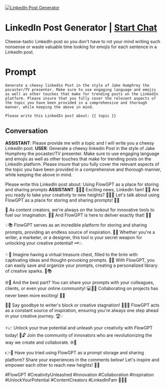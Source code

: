 
[![LinkedIn Post Generator](https://flow-user-images.s3.us-west-1.amazonaws.com/prompt/4U56hNcoJFfPYBscZaAvW/1696454043922)](https://gptcall.net/chat.html?data=%7B%22contact%22%3A%7B%22id%22%3A%224U56hNcoJFfPYBscZaAvW%22%2C%22flow%22%3Atrue%7D%7D)
# LinkedIn Post Generator | [Start Chat](https://gptcall.net/chat.html?data=%7B%22contact%22%3A%7B%22id%22%3A%224U56hNcoJFfPYBscZaAvW%22%2C%22flow%22%3Atrue%7D%7D)
Cheese-tastic LinkedIn post so you don't have to rot your mind writing such nonsense or waste valuable time looking for emojis for each sentence in a LinkedIn post. 

# Prompt

```
Generate a cheesy linkedin Post in the style of Jake Humphrey the pocaster/TV presenter. Make sure to use engaging language and emojis as well as other touches that make for trending posts on the LinkedIn platform. Please insure that you fully cover the relevant aspects of the topic you have been provided in a comprehensive and thorough manner, while keeping the above in mind. 

Please write this LinkedIn post about: {{ topic }}
```

## Conversation

**ASSISTANT**: Please provide me with a topic and I will write you a cheesy LinkedIn post. 
**USER**: Generate a cheesy linkedin Post in the style of Jake Humphrey the pocaster/TV presenter. Make sure to use engaging language and emojis as well as other touches that make for trending posts on the LinkedIn platform. Please insure that you fully cover the relevant aspects of the topic you have been provided in a comprehensive and thorough manner, while keeping the above in mind. 



Please write this LinkedIn post about: Using FlowGPT as a place for storing and sharing prompts
**ASSISTANT**: 🚀📝🌟 Exciting news, LinkedIn fam! 👋✨ Are you ready to take your creativity to new heights? 🚀🌈✨ Let's talk about using FlowGPT as a place for storing and sharing prompts! 📝🤝



📌 As content creators, we're always on the lookout for innovative tools to fuel our imagination. 🧠💡 And FlowGPT is here to deliver exactly that! 🌟✨



💡📚 FlowGPT serves as an incredible platform for storing and sharing prompts, providing an endless source of inspiration. 🎁🌈 Whether you're a writer, a marketer, or a designer, this tool is your secret weapon for unlocking your creative potential! 🗝️💥



✨📝 Imagine having a virtual treasure chest, filled to the brim with captivating ideas and thought-provoking prompts. 🎁💭 With FlowGPT, you can easily save and organize your prompts, creating a personalized library of creative sparks. 🔖📚



🌐🔗 And the best part? You can share your prompts with your colleagues, clients, or even your online community! 💻🤝✨ Collaborating on projects has never been more exciting! 🚀💼



📢🌟 Say goodbye to writer's block or creative stagnation! 🙅‍♂️🚫 FlowGPT acts as a constant source of inspiration, ensuring you're always one step ahead in your creative journey. 🏆💡



⚡📈 Unlock your true potential and unleash your creativity with FlowGPT today! 🌟🔓 Join the community of innovators who are revolutionizing the way we create and collaborate. 🌐💪



👉💬 Have you tried using FlowGPT as a prompt storage and sharing platform? Share your experiences in the comments below! Let's inspire and empower each other to reach new heights! 🚀💡



#FlowGPT #CreativityUnleashed #Innovation #Collaboration #Inspiration #UnlockYourPotential #ContentCreators #LinkedInFam 🚀💼✨


